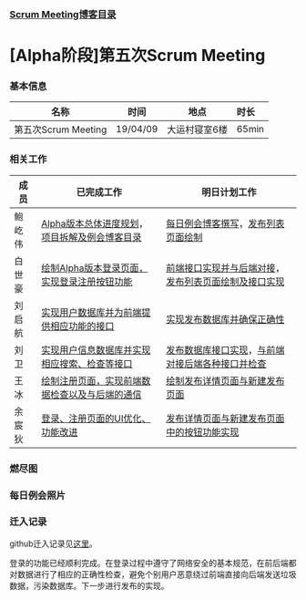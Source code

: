 ### [Scrum Meeting博客目录](<https://www.cnblogs.com/Water-T/p/10675740.html> )

# [Alpha阶段]第五次Scrum Meeting

### 基本信息

| 名称                | 时间     | 地点          | 时长  |
| ------------------- | -------- | ------------- | :---- |
| 第五次Scrum Meeting | 19/04/09 | 大运村寝室6楼 | 65min |

### 相关工作

| 成员   | 已完成工作                                                   | 明日计划工作                                                 |
| ------ | ------------------------------------------------------------ | ------------------------------------------------------------ |
| 鲍屹伟 | [Alpha版本总体进度规划](<https://github.com/kirito12138/GroupWork/issues/26>)，[项目拆解及例会博客目录](<https://github.com/kirito12138/GroupWork/issues/6>) | [每日例会博客撰写](<https://github.com/kirito12138/GroupWork/issues/6>)，[发布列表页面绘制](<https://github.com/kirito12138/GroupWork/issues/10>) |
| 白世豪 | [绘制Alpha版本登录页面，实现登录注册按钮功能](<https://github.com/kirito12138/GroupWork/issues/7>) | [前端接口实现并与后端对接](<https://github.com/kirito12138/GroupWork/issues/28>)，[发布列表页面绘制及接口实现](<https://github.com/kirito12138/GroupWork/issues/10>) |
| 刘启航 | [实现用户数据库并为前端提供相应功能的接口](<https://github.com/kirito12138/GroupWork/issues/18>) | [实现发布数据库并确保正确性](<https://github.com/kirito12138/GroupWork/issues/22>) |
| 刘卫   | [实现用户信息数据库并实现相应搜索、检查等接口](<https://github.com/kirito12138/GroupWork/issues/20>) | [发布数据库接口实现](<https://github.com/kirito12138/GroupWork/issues/24>)，[与前端对接后端各种接口并检查](<https://github.com/kirito12138/GroupWork/issues/29>) |
| 王冰   | [绘制注册页面，实现前端数据检查以及与后端的通信](<https://github.com/kirito12138/GroupWork/issues/8>) | [绘制发布详情页面与新建发布页面](<https://github.com/kirito12138/GroupWork/issues/12>) |
| 余宸狄 | [登录、注册页面的UI优化、功能改进](<https://github.com/kirito12138/GroupWork/issues/7>) | [发布详情页面与新建发布页面中的按钮功能实现](<https://github.com/kirito12138/GroupWork/issues/11>) |

### 燃尽图



### 每日例会照片



### 迁入记录

github迁入记录见[这里](<https://github.com/kirito12138/GroupWork>)。

登录的功能已经顺利完成。在登录过程中遵守了网络安全的基本规范，在前后端都对数据进行了相应的正确性检查，避免个别用户恶意绕过前端直接向后端发送垃圾数据，污染数据库。下一步进行发布的实现。